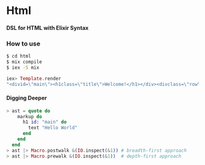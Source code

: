 # Html

#### DSL for HTML with Elixir Syntax

### How to use
```sh
$ cd html
$ mix compile
$ iex -S mix
```
```elixir
iex> Template.render
"<divid=\"main\"><h1class=\"title\">Welcome!</h1></div><divclass=\"row\"><div><p>Hello!</p></div></div><table><tr><td>Cell 0</td><td>Cell 1</td><td>Cell 2</td><td>Cell 3</td><td>Cell 4</td><td>Cell 5</td></tr></table><div>Some Nested Content</div>"
```

#### Digging Deeper
```elixir
> ast = quote do
    markup do
      h1 id: "main" do
        text "Hello World"
      end
    end
  end
> ast |> Macro.postwalk &(IO.inspect(&1)) # breadth-first approach
> ast |> Macro.prewalk &(IO.inspect(&1))  # depth-first approach
```
